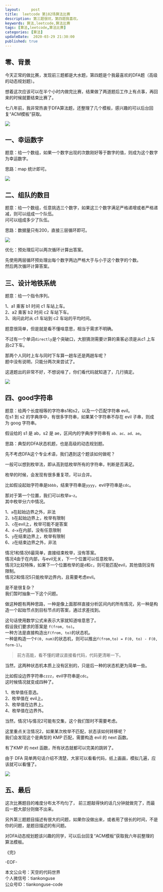 ```yaml
---   
layout:     post  
title:  leetcode 第182场算法比赛  
description: 第三题很坑，第四题我喜欢。  
keywords: 算法,leetcode,算法比赛  
tags: [算法,leetcode,算法比赛]    
categories: [算法]  
updateDate:  2020-03-29 21:30:00  
published: true  
---  
```



## 零、背景  


今天正常的做比赛，发现前三题都是大水题，第四题是个我最喜欢的DFA题（高级的动态规划题）。  


想着这次应该可以在半个小时内做完比赛，结果做了两道题后工作上有点事，再回来的时候就要结束比赛了。  


七八年前，我非常热衷于DFA算法题，还整理了几个模板，感兴趣的可以后台回复“ACM模板”获取。  


![](https://res2020.tiankonguse.com/images/2020/03/29/001.png)  


## 一、幸运数字  


题意：给一个数组，如果一个数字出现的次数刚好等于数字的值，则成为这个数字为幸运数字。  


思路：map 统计即可。  



![](https://res2020.tiankonguse.com/images/2020/03/29/002.png)  



## 二、组队的数目  


题意：给一个数组，任意挑选三个数字，如果这三个数字满足严格递增或者严格递减，则可以组成一个队伍。  
问可以组成多少了队伍。  


思路：数据量只有200，直接三层循环即可。  


![](https://res2020.tiankonguse.com/images/2020/03/29/003.png)  


优化：预处理后可以两次循环计算出答案。  


先使用两层循环预处理出每个数字两边严格大于与小于这个数字的个数。  
然后两次循环计算答案。  


## 三、设计地铁系统  


题意：给一个指令序列。  


1、a1 乘客 b1 时间 c1 车站上车。  
2、a2 乘客 b2 时间 c2 车站下车。  
3、询问此时从 c1 车站到 c2 车站的平均时间。  


题意很简单，但是就是看不懂啥意思，相当于需求不明确。  


不过有一个单词`directly`是个突破口，大胆猜测需要计算的乘客必须是从c1 上车且c2下车。  


那两个人同时上车与同时下车算一趟车还是两趟车呢？  
题中没有说明，只能分两次来尝试了。  


这道题出的非常不好，不想说啥了，你们看代码就知道了，几行搞定。  


![](https://res2020.tiankonguse.com/images/2020/03/29/004.png)  


## 四、good字符串  


题意：给两个长度相等的字符串s1和s2，以及一个匹配字符串 evil。  
在s1 到 s2 的字典序中，有很多字符串，如果某个字符串不存在 evil 子串，则成为 goog 字符串。  


假设给的 s1 是 ab，s2 是 ae，区间内的字典序字符串有 `ab、ac、ad、ae`。  


思路：典型的DFA状态机题，也是高级的动态规划题。  


先不考虑DFA这个专业术语，我们遇到这个题该如何做呢？  


一般可以想到枚举法，即从高到低枚举所有的字符串，判断是否满足。  


枚举的时候，会发现有很多重复项，可以合并。  



比如假设起始字符串是`bbbb`，结束字符串是`yyyy`，evil字符串是`cdc`。  


那对于第一个位置，我们可以枚举`a~z`。  
其中枚举分六中情况。  


1、`a`在起始边界之外，非法  
2、`b`在起始边界上，枚举有限制  
3、`c`在evil上，枚举可能不是答案  
4、`d~x`在内部，没有任意限制  
5、`y`在结束边界上，枚举有限制  
6、`z`在结束边界之外，非法  


情况1和情况6最简单，直接结束枚举，没有答案。  
情况4由于在内部，与evil无关，下一个位置可以任意枚举。  
情况3比较特殊，如果下一个位置枚举的是`d`和`c`，则可能匹配evil，其他值则没有限制。  
情况2和情况5只能枚举边界内，且需要考虑evil。  


是不是很复杂？  
我们暂时抽象一下这个问题。  



做这种题有两种思路，一种是像上面那样直接分析区间内的所有情况，另一种是构造一个起始节点到目标节点的答案，通过求差找到。   


这句话使用数学公式来表示大家就知道啥意思了。  
假设我们要求的答案是 `f(from, to)`。  
一种方法是直接构造出`f(from, to)`的状态机。  
一种是构造一个`F(0, num)`的状态机，则可以推出`f(from,to) = F(0, to) - F(0, form-1)`。  


> 
> 前方高能，看不懂的建议直接看代码，代码更清晰一下。  
> 


当然，这两种状态机本质上没有区别的，只是后一种的状态机更为简单一些。  



比如假设边界字符串`czzz`，evil字符串是`cdc`。  
这时候情况就变成四种了。  


1、枚举值任意选。  
2、枚举值在 evil上。  
3、枚举值在边界上。  
4、枚举值在边界外。  


当然，情况1与情况2可能有交集，这个我们暂时不需要考虑。  


这里重点关注情况2，如果某次枚举不匹配，状态该如何转移呢？  
我们会发现这个是典型的 KMP 匹配，需要构造 evil 的 next 函数。  


有了KMP 的 next 函数，所有状态就都可以完美的跳转了。  


由于 DFA 简单两句话介绍不清楚，大家可以看看代码，纸上画画，模拟几遍，应该就可以看懂了。  



![](https://res2020.tiankonguse.com/images/2020/03/29/005.png)  


## 五、最后  


这次比赛题目的难度分布太不均匀了， 前三题敲得快的话几分钟就做完了，而最后一题大部分则做不出来。  


另外第三题题目描述有很大的问题，如果你没做出来，或者用了很长的时间，不是你的问题，是题目描述的有问题。  



对DFA动态规划题该兴趣的同学，可以后台回复“ACM模板”获取我六年前整理的算法模板。  



《完》


-EOF-  



本文公众号：天空的代码世界  
个人微信号：tiankonguse  
公众号ID：tiankonguse-code  
  

